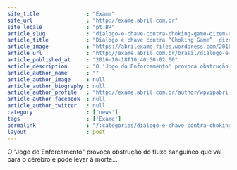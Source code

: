 ```yaml
---
site_title               : "Exame"
site_url                 : "http://exame.abril.com.br"
site_locale              : "pt_BR"
article_slug             : "dialogo-e-chave-contra-choking-game-dizem-especialistas"
article_title            : "Diálogo é chave contra “Choking Game”, dizem especialistas"
article_image            : "https://abrilexame.files.wordpress.com/2016/10/size_960_16_9_adolescentes.jpg?quality=70&strip=all&w=960"
article_url              : "http://exame.abril.com.br/brasil/dialogo-e-chave-contra-choking-game-dizem-especialistas/"
article_published_at     : "2016-10-18T10:40:50-02:00"
article_description      : "O 'Jogo do Enforcamento' provoca obstrução do fluxo sanguíneo que vai para o cérebro e pode levar à morte..."
article_author_name      : ""
article_author_image     : null
article_author_biography : null
article_author_profile   : "http://exame.abril.com.br/author/wpvipabril/"
article_author_facebook  : null
article_author_twitter   : null
category                 : ['news']
tags                     : ['Exame']
permalink                : "/:categories/dialogo-e-chave-contra-choking-game-dizem-especialistas/"
layout                   : post
---
```


O "Jogo do Enforcamento" provoca obstrução do fluxo sanguíneo que vai para o cérebro e pode levar à morte...
